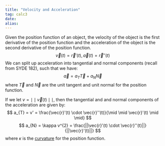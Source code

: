 ```yaml
---
title: "Velocity and Acceleration"
tag: calc3
date: 
alias:
---
```


Given the position function of an object, the velocity of the object is the first derivative of the position function and the acceleration of the object is the second derivative of the position function. 
$$
\vec{v}(t) = \vec{r}'(t), \vec{a}(t) = \vec{r}''(t)
$$
We can split up acceleration into tangential and normal components (recall from SYDE 182), such that we have: 
$$
\vec{a} = a_{T}\vec{T} + a_{N}\vec{N}
$$
where $\vec{T}$ and $\vec{N}$ are the unit tangent and unit normal for the position function.

If we let $v = \mid \mid \vec{v}(t) \mid \mid$, then the tangential and and normal components of the acceleration are given by: 
$$
a_{T} = v' = \frac{\vec{r}'(t) \cdot \vec{r}''(t)}{\mid \mid \vec{r}'(t) \mid \mid} 
$$
$$
a_{N} = \kappa v^{2} = \frac{||\vec{r}'(t) \cdot \vec{r}''(t)||}{||\vec{r}'(t)||}
$$
where $\kappa$ is the [curvature](Calculus/Curvature.md) for the position function.